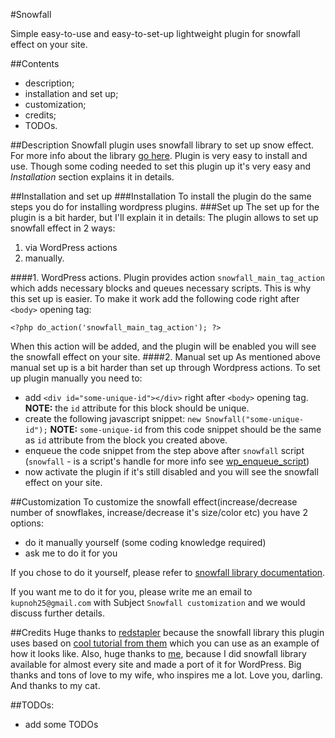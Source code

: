 #Snowfall

Simple easy-to-use and easy-to-set-up lightweight plugin for snowfall effect on your site.

##Contents
- description;
- installation and set up;
- customization;
- credits;
- TODOs.

##Description
Snowfall plugin uses snowfall library to set up snow effect. For more info about the library [go here](https://github.com/KupnoH/snowfall).
Plugin is very easy to install and use.
Though some coding needed to set this plugin up it's very easy and *Installation* section explains it in details.

##Installation and set up
###Installation
To install the plugin do the same steps you do for installing wordpress plugins.
###Set up
The set up for the plugin is a bit harder, but I'll explain it in details:
The plugin allows to set up snowfall effect in 2 ways:
1. via WordPress actions
2. manually.

####1. WordPress actions.
Plugin provides action `snowfall_main_tag_action` which adds necessary blocks and queues necessary scripts. This is why this set up is easier.
To make it work add the following code right after `<body>` opening tag:

`<?php do_action('snowfall_main_tag_action'); ?>`

When this action will be added, and the plugin will be enabled you will see the snowfall effect on your site. 
####2. Manual set up
As mentioned above manual set up is a bit harder than set up through Wordpress actions.
To set up plugin manually you need to:
- add `<div id="some-unique-id"></div>` right after `<body>` opening tag. 
**NOTE:** the `id` attribute for this block should be unique.
- create the following javascript snippet: `new Snowfall("some-unique-id");` **NOTE:** `some-unique-id` from this code snippet should be the same as `id` attribute from the block you created above.
- enqueue the code snippet from the step above after `snowfall` script (`snowfall` - is a script's handle for more info see [wp_enqueue_script](https://developer.wordpress.org/reference/functions/wp_enqueue_script/))
- now activate the plugin if it's still disabled and you will see the snowfall effect on your site.

##Customization
To customize the snowfall effect(increase/decrease number of snowflakes, increase/decrease it's size/color etc) you have 2 options:
- do it manually yourself (some coding knowledge required) 
- ask me to do it for you

If you chose to do it yourself, please refer to [snowfall library documentation](https://github.com/KupnoH/snowfall).

If you want me to do it for you, please write me an email to `kupnoh25@gmail.com` with Subject `Snowfall customization` and we would discuss further details.

##Credits
Huge thanks to [redstapler](https://redstapler.co/) because the snowfall library this plugin uses based on [cool tutorial from them](https://www.youtube.com/watch?v=8eyAoBBucHk) which you can use as an example of how it looks like.
Also, huge thanks to [me](https://github.com/KupnoH), because I did snowfall library available for almost every site and made a port of it for WordPress.
Big thanks and tons of love to my wife, who inspires me a lot. Love you, darling.
And thanks to my cat.

##TODOs:
- add some TODOs